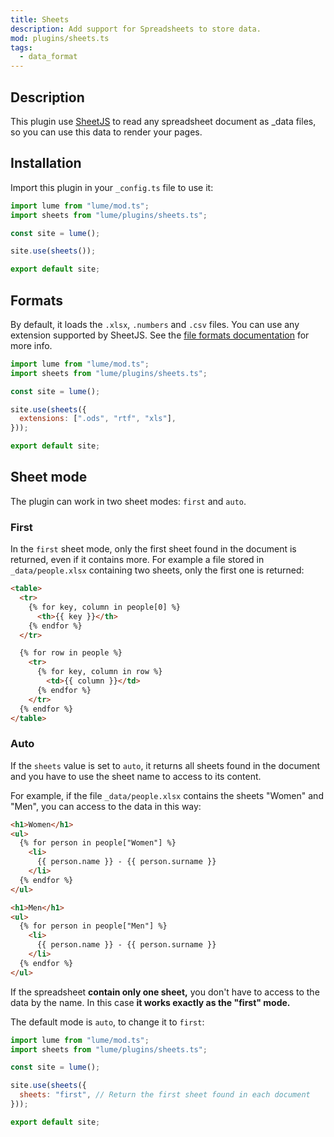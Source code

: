 ```yaml
---
title: Sheets
description: Add support for Spreadsheets to store data.
mod: plugins/sheets.ts
tags:
  - data_format
---
```


## Description

This plugin use [SheetJS](https://sheetjs.com/) to read any spreadsheet document
as _data files, so you can use this data to render your pages.

## Installation

Import this plugin in your `_config.ts` file to use it:

```js
import lume from "lume/mod.ts";
import sheets from "lume/plugins/sheets.ts";

const site = lume();

site.use(sheets());

export default site;
```

## Formats

By default, it loads the `.xlsx`, `.numbers` and `.csv` files. You can use any
extension supported by SheetJS. See the
[file formats documentation](https://docs.sheetjs.com/docs/miscellany/formats)
for more info.

```js
import lume from "lume/mod.ts";
import sheets from "lume/plugins/sheets.ts";

const site = lume();

site.use(sheets({
  extensions: [".ods", "rtf", "xls"],
}));

export default site;
```

## Sheet mode

The plugin can work in two sheet modes: `first` and `auto`.

### First

In the `first` sheet mode, only the first sheet found in the document is
returned, even if it contains more. For example a file stored in
`_data/people.xlsx` containing two sheets, only the first one is returned:

```html
<table>
  <tr>
    {% for key, column in people[0] %}
      <th>{{ key }}</th>
    {% endfor %}
  </tr>

  {% for row in people %}
    <tr>
      {% for key, column in row %}
        <td>{{ column }}</td>
      {% endfor %}
    </tr>
  {% endfor %}
</table>
```

### Auto

If the `sheets` value is set to `auto`, it returns all sheets found in the
document and you have to use the sheet name to access to its content.

For example, if the file `_data/people.xlsx` contains the sheets "Women" and
"Men", you can access to the data in this way:

```html
<h1>Women</h1>
<ul>
  {% for person in people["Women"] %}
    <li>
      {{ person.name }} - {{ person.surname }}
    </li>
  {% endfor %}
</ul>

<h1>Men</h1>
<ul>
  {% for person in people["Men"] %}
    <li>
      {{ person.name }} - {{ person.surname }}
    </li>
  {% endfor %}
</ul>
```

If the spreadsheet **contain only one sheet,** you don't have to access to the
data by the name. In this case **it works exactly as the "first" mode.**

The default mode is `auto`, to change it to `first`:

```js
import lume from "lume/mod.ts";
import sheets from "lume/plugins/sheets.ts";

const site = lume();

site.use(sheets({
  sheets: "first", // Return the first sheet found in each document
}));

export default site;
```
